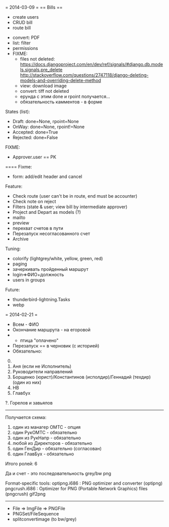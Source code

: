 = 2014-03-09 =
== Bills ==
+ create users
+ CRUD bill
+ route bill
* convert: PDF
* list: filter
* permissions
* FIXME:
	* files not deleted:
		https://docs.djangoproject.com/en/dev/ref/signals/#django.db.models.signals.pre_delete
		http://stackoverflow.com/questions/2747118/django-deleting-models-and-overriding-delete-method
	* view: download image
	* convert: tiff not deleted
	* ерунда с этим done и rpoint получается...
	* обязательность камментов - в форме

States (list):
* Draft: done=None, rpoint=None
* OnWay: done=None, rpoint!=None
* Accepted: done=True
* Rejected: done=False

FIXME:
* Approver.user == PK

====
Fixme:
* form: add/edit header and cancel

Feature:
* Check route (user can't be in route, end must be accounter)
* Check note on reject
* Filters (state & user; view bill by intermediate approver)
* Project and Depart as models (?)
* mailto
* preview
* перехват счетов в пути
* Перезапуск несогласованного счет
* Archive

Tuning:
* colorify (lightgrey/white, yellow, green, red)
* paging
* зачеркивать пройденный маршрут
* login=>ФИО+должность
* users in groups

Future:
* thunderbird-lightning.Tasks
* webp

= 2014-02-21 =
* Всем - ФИО
* Окончание маршрута - на егоровой
* + птица "оплачено"
* Перезапуск == в черновик (с историей)
* Обязательно:
0.
1. Аня (если не Исполнитель)
2. Руководители направлений
3. Борщенко (юрист)/Константинов (исполдир)/Геннадий (техдир) (один из них)
4. НВ
5. Главбух

?. Горелов и завьялов

----
Получается схема:
1. один из манагер ОМТС - опция
2. один РукОМТС - обязательно
3. один из РукНапр - обязательно
4. любой из Директоров - обязательно
5. один ГенДир - обязательно (согласован)
6. один ГлавБух - обязательно

Итого ролей: 6


Да и счет - это последовательность grey/bw png

Format-specific tools:
optipng.i686 : PNG optimizer and converter (optipng)
pngcrush.i686 : Optimizer for PNG (Portable Network Graphics) files (pngcrush)
gif2png

----
* File => ImgFile => PNGFile
* PNGSet/FileSequence
* splitconvertimage (to bw/grey)